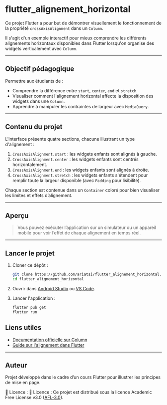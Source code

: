 # flutter_alignement_horizontal

Ce projet Flutter a pour but de démontrer visuellement le fonctionnement de la propriété `crossAxisAlignment` dans un `Column`.

Il s'agit d'un exemple interactif pour mieux comprendre les différents alignements horizontaux disponibles dans Flutter lorsqu'on organise des widgets verticalement avec `Column`.

---

## Objectif pédagogique

Permettre aux étudiants de :

- Comprendre la différence entre `start`, `center`, `end` et `stretch`.
- Visualiser comment l'alignement horizontal affecte la disposition des widgets dans une `Column`.
- Apprendre à manipuler les contraintes de largeur avec `MediaQuery`.

---

## Contenu du projet

L'interface présente quatre sections, chacune illustrant un type d'alignement :

1. `CrossAxisAlignment.start` : les widgets enfants sont alignés à gauche.
2. `CrossAxisAlignment.center` : les widgets enfants sont centrés horizontalement.
3. `CrossAxisAlignment.end` : les widgets enfants sont alignés à droite.
4. `CrossAxisAlignment.stretch` : les widgets enfants s'étendent pour remplir toute la largeur disponible (avec `Padding` pour lisibilité).

Chaque section est contenue dans un `Container` coloré pour bien visualiser les limites et effets d’alignement.

---

## Aperçu

> Vous pouvez exécuter l’application sur un simulateur ou un appareil mobile pour voir l’effet de chaque alignement en temps réel.

---

## Lancer le projet

1. Cloner ce dépôt :
   ```bash
   git clone https://github.com/ariatsi/flutter_alignement_horizontal.git
   cd flutter_alignement_horizontal
   ```
2. Ouvrir dans [Android Studio](https://developer.android.com/studio) ou [VS Code](https://code.visualstudio.com/).

3. Lancer l'application :
   ```bash
   flutter pub get
   flutter run
   ```
## Liens utiles

- [Documentation officielle sur Column](https://api.flutter.dev/flutter/widgets/Column-class.html)
- [Guide sur l'alignement dans Flutter](https://flutter.dev/docs/development/ui/layout#aligning-widgets)

---

## Auteur

Projet développé dans le cadre d’un cours Flutter pour illustrer les principes de mise en page.

📄 Licence : 📄 Licence : Ce projet est distribué sous la licence Academic Free License v3.0 ([AFL-3.0](https://opensource.org/licenses/AFL-3.0)).
